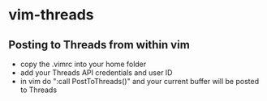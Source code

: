 # vim-threads
## Posting to Threads from within vim

- copy the .vimrc into your home folder
- add your Threads API credentials and user ID
- in vim do ":call PostToThreads()" and your current buffer will be posted to Threads
